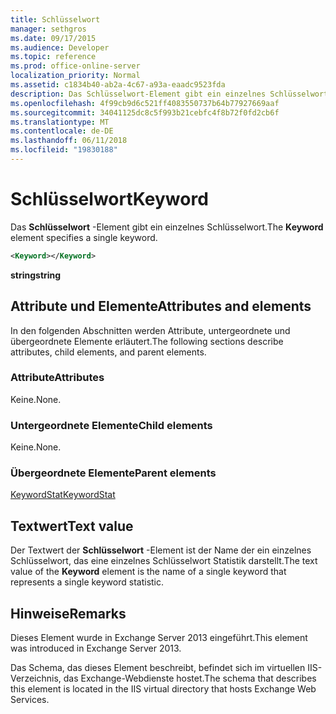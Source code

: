 ```yaml
---
title: Schlüsselwort
manager: sethgros
ms.date: 09/17/2015
ms.audience: Developer
ms.topic: reference
ms.prod: office-online-server
localization_priority: Normal
ms.assetid: c1834b40-ab2a-4c67-a93a-eaadc9523fda
description: Das Schlüsselwort-Element gibt ein einzelnes Schlüsselwort.
ms.openlocfilehash: 4f99cb9d6c521ff4083550737b64b77927669aaf
ms.sourcegitcommit: 34041125dc8c5f993b21cebfc4f8b72f0fd2cb6f
ms.translationtype: MT
ms.contentlocale: de-DE
ms.lasthandoff: 06/11/2018
ms.locfileid: "19830188"
---
```

# <a name="keyword"></a><span data-ttu-id="281cf-103">Schlüsselwort</span><span class="sxs-lookup"><span data-stu-id="281cf-103">Keyword</span></span>

<span data-ttu-id="281cf-104">Das **Schlüsselwort** -Element gibt ein einzelnes Schlüsselwort.</span><span class="sxs-lookup"><span data-stu-id="281cf-104">The **Keyword** element specifies a single keyword.</span></span> 
  
```XML
<Keyword></Keyword>
```

 <span data-ttu-id="281cf-105">**string**</span><span class="sxs-lookup"><span data-stu-id="281cf-105">**string**</span></span>
## <a name="attributes-and-elements"></a><span data-ttu-id="281cf-106">Attribute und Elemente</span><span class="sxs-lookup"><span data-stu-id="281cf-106">Attributes and elements</span></span>

<span data-ttu-id="281cf-107">In den folgenden Abschnitten werden Attribute, untergeordnete und übergeordnete Elemente erläutert.</span><span class="sxs-lookup"><span data-stu-id="281cf-107">The following sections describe attributes, child elements, and parent elements.</span></span>
  
### <a name="attributes"></a><span data-ttu-id="281cf-108">Attribute</span><span class="sxs-lookup"><span data-stu-id="281cf-108">Attributes</span></span>

<span data-ttu-id="281cf-109">Keine.</span><span class="sxs-lookup"><span data-stu-id="281cf-109">None.</span></span>
  
### <a name="child-elements"></a><span data-ttu-id="281cf-110">Untergeordnete Elemente</span><span class="sxs-lookup"><span data-stu-id="281cf-110">Child elements</span></span>

<span data-ttu-id="281cf-111">Keine.</span><span class="sxs-lookup"><span data-stu-id="281cf-111">None.</span></span>
  
### <a name="parent-elements"></a><span data-ttu-id="281cf-112">Übergeordnete Elemente</span><span class="sxs-lookup"><span data-stu-id="281cf-112">Parent elements</span></span>

[<span data-ttu-id="281cf-113">KeywordStat</span><span class="sxs-lookup"><span data-stu-id="281cf-113">KeywordStat</span></span>](keywordstat.md)
  
## <a name="text-value"></a><span data-ttu-id="281cf-114">Textwert</span><span class="sxs-lookup"><span data-stu-id="281cf-114">Text value</span></span>

<span data-ttu-id="281cf-115">Der Textwert der **Schlüsselwort** -Element ist der Name der ein einzelnes Schlüsselwort, das eine einzelnes Schlüsselwort Statistik darstellt.</span><span class="sxs-lookup"><span data-stu-id="281cf-115">The text value of the **Keyword** element is the name of a single keyword that represents a single keyword statistic.</span></span> 
  
## <a name="remarks"></a><span data-ttu-id="281cf-116">Hinweise</span><span class="sxs-lookup"><span data-stu-id="281cf-116">Remarks</span></span>

<span data-ttu-id="281cf-117">Dieses Element wurde in Exchange Server 2013 eingeführt.</span><span class="sxs-lookup"><span data-stu-id="281cf-117">This element was introduced in Exchange Server 2013.</span></span>
  
<span data-ttu-id="281cf-118">Das Schema, das dieses Element beschreibt, befindet sich im virtuellen IIS-Verzeichnis, das Exchange-Webdienste hostet.</span><span class="sxs-lookup"><span data-stu-id="281cf-118">The schema that describes this element is located in the IIS virtual directory that hosts Exchange Web Services.</span></span>
  

